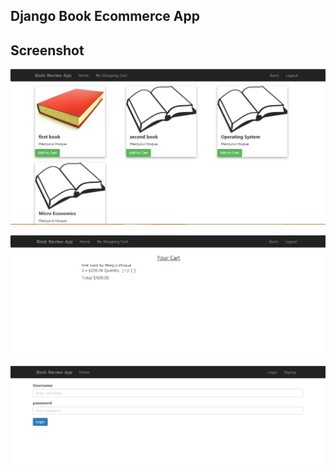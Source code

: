 

## Django Book Ecommerce App

## Screenshot

![Alt text](/one.png?raw=true "Image one")

![Alt text](/two.png?raw=true "Image two")

![Alt text](/three.png?raw=true "Image three")
